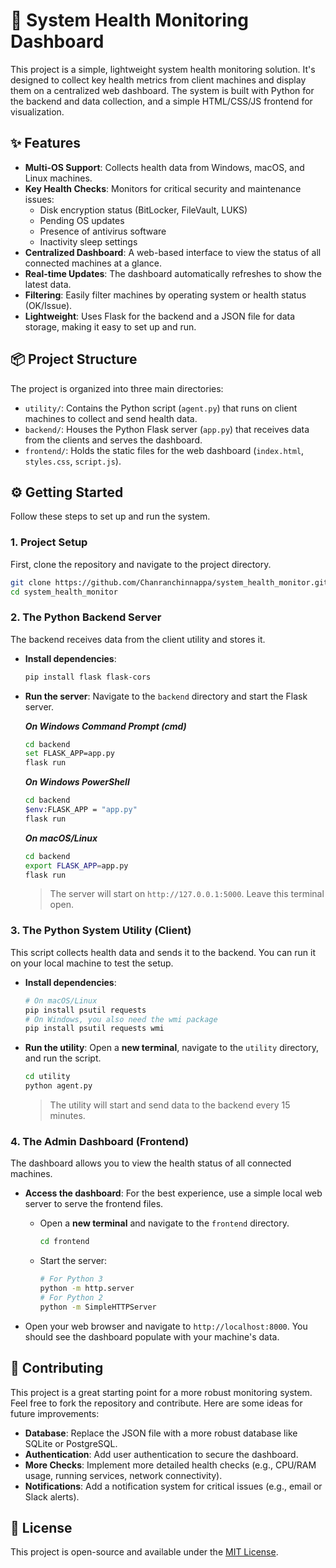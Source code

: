 # 🚀 System Health Monitoring Dashboard

This project is a simple, lightweight system health monitoring solution. It's designed to collect key health metrics from client machines and display them on a centralized web dashboard. The system is built with Python for the backend and data collection, and a simple HTML/CSS/JS frontend for visualization.

## ✨ Features

  - **Multi-OS Support**: Collects health data from Windows, macOS, and Linux machines.
  - **Key Health Checks**: Monitors for critical security and maintenance issues:
      - Disk encryption status (BitLocker, FileVault, LUKS)
      - Pending OS updates
      - Presence of antivirus software
      - Inactivity sleep settings
  - **Centralized Dashboard**: A web-based interface to view the status of all connected machines at a glance.
  - **Real-time Updates**: The dashboard automatically refreshes to show the latest data.
  - **Filtering**: Easily filter machines by operating system or health status (OK/Issue).
  - **Lightweight**: Uses Flask for the backend and a JSON file for data storage, making it easy to set up and run.

## 📦 Project Structure

The project is organized into three main directories:

  - `utility/`: Contains the Python script (`agent.py`) that runs on client machines to collect and send health data.
  - `backend/`: Houses the Python Flask server (`app.py`) that receives data from the clients and serves the dashboard.
  - `frontend/`: Holds the static files for the web dashboard (`index.html`, `styles.css`, `script.js`).

## ⚙️ Getting Started

Follow these steps to set up and run the system.

### 1\. Project Setup

First, clone the repository and navigate to the project directory.

```bash
git clone https://github.com/Chanranchinnappa/system_health_monitor.git
cd system_health_monitor
```

### 2\. The Python Backend Server

The backend receives data from the client utility and stores it.

  - **Install dependencies**:

    ```bash
    pip install flask flask-cors
    ```

  - **Run the server**:
    Navigate to the `backend` directory and start the Flask server.

    ***On Windows Command Prompt (cmd)***

    ```bash
    cd backend
    set FLASK_APP=app.py
    flask run
    ```

    ***On Windows PowerShell***

    ```bash
    cd backend
    $env:FLASK_APP = "app.py"
    flask run
    ```

    ***On macOS/Linux***

    ```bash
    cd backend
    export FLASK_APP=app.py
    flask run
    ```

    > The server will start on `http://127.0.0.1:5000`. Leave this terminal open.

### 3\. The Python System Utility (Client)

This script collects health data and sends it to the backend. You can run it on your local machine to test the setup.

  - **Install dependencies**:
    ```bash
    # On macOS/Linux
    pip install psutil requests
    # On Windows, you also need the wmi package
    pip install psutil requests wmi
    ```
  - **Run the utility**:
    Open a **new terminal**, navigate to the `utility` directory, and run the script.
    ```bash
    cd utility
    python agent.py
    ```
    > The utility will start and send data to the backend every 15 minutes.

### 4\. The Admin Dashboard (Frontend)

The dashboard allows you to view the health status of all connected machines.

  - **Access the dashboard**:
    For the best experience, use a simple local web server to serve the frontend files.

      - Open a **new terminal** and navigate to the `frontend` directory.
        ```bash
        cd frontend
        ```
      - Start the server:
        ```bash
        # For Python 3
        python -m http.server
        # For Python 2
        python -m SimpleHTTPServer
        ```

  - Open your web browser and navigate to `http://localhost:8000`. You should see the dashboard populate with your machine's data.

## 🤝 Contributing

This project is a great starting point for a more robust monitoring system. Feel free to fork the repository and contribute. Here are some ideas for future improvements:

  - **Database**: Replace the JSON file with a more robust database like SQLite or PostgreSQL.
  - **Authentication**: Add user authentication to secure the dashboard.
  - **More Checks**: Implement more detailed health checks (e.g., CPU/RAM usage, running services, network connectivity).
  - **Notifications**: Add a notification system for critical issues (e.g., email or Slack alerts).

## 📄 License

This project is open-source and available under the [MIT License](https://opensource.org/licenses/MIT).
